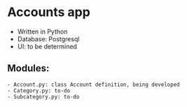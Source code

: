 # Accounts app
- Written in Python
- Database: Postgresql
- UI: to be determined

## Modules:
    - Account.py: class Account definition, being developed
    - Category.py: to-do
    - Subcategory.py: to-do